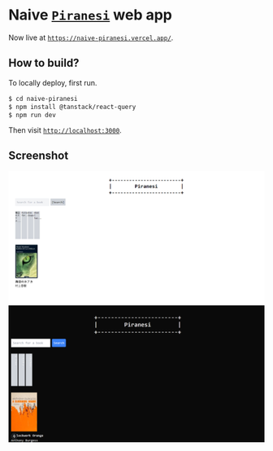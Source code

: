 # Naive [`Piranesi`](https://github.com/gongahkia/piranesi) web app

Now live at [`https://naive-piranesi.vercel.app/`](https://naive-piranesi.vercel.app/).

## How to build?

To locally deploy, first run.

```console
$ cd naive-piranesi
$ npm install @tanstack/react-query
$ npm run dev
```

Then visit [`http://localhost:3000`](http://localhost:3000).

## Screenshot

![](./../../asset/reference/piranesi_light_v1.png)
![](./../../asset/reference/piranesi_dark_v1.png)

